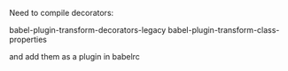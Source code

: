Need to compile decorators:

babel-plugin-transform-decorators-legacy
babel-plugin-transform-class-properties

and add them as a plugin in babelrc
